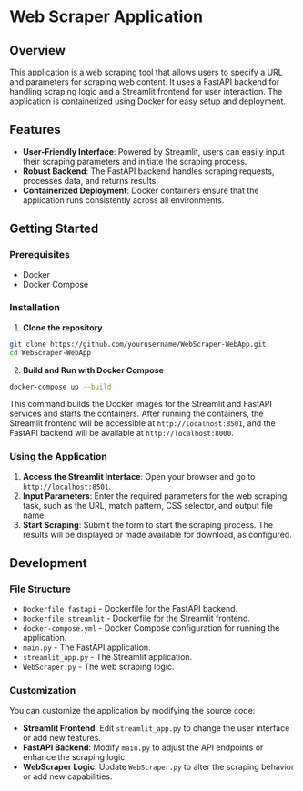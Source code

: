 # Web Scraper Application

## Overview

This application is a web scraping tool that allows users to specify a URL and parameters for scraping web content. It uses a FastAPI backend for handling scraping logic and a Streamlit frontend for user interaction. The application is containerized using Docker for easy setup and deployment.

## Features

- **User-Friendly Interface**: Powered by Streamlit, users can easily input their scraping parameters and initiate the scraping process.
- **Robust Backend**: The FastAPI backend handles scraping requests, processes data, and returns results.
- **Containerized Deployment**: Docker containers ensure that the application runs consistently across all environments.

## Getting Started

### Prerequisites

- Docker
- Docker Compose

### Installation

1. **Clone the repository**
``` bash
git clone https://github.com/yourusername/WebScraper-WebApp.git
cd WebScraper-WebApp
```
2. **Build and Run with Docker Compose**
``` bash
docker-compose up --build
```


This command builds the Docker images for the Streamlit and FastAPI services and starts the containers. After running the containers, the Streamlit frontend will be accessible at `http://localhost:8501`, and the FastAPI backend will be available at `http://localhost:8000`.

### Using the Application

1. **Access the Streamlit Interface**: Open your browser and go to `http://localhost:8501`.
2. **Input Parameters**: Enter the required parameters for the web scraping task, such as the URL, match pattern, CSS selector, and output file name.
3. **Start Scraping**: Submit the form to start the scraping process. The results will be displayed or made available for download, as configured.

## Development

### File Structure

- `Dockerfile.fastapi` - Dockerfile for the FastAPI backend.
- `Dockerfile.streamlit` - Dockerfile for the Streamlit frontend.
- `docker-compose.yml` - Docker Compose configuration for running the application.
- `main.py` - The FastAPI application.
- `streamlit_app.py` - The Streamlit application.
- `WebScraper.py` - The web scraping logic.

### Customization

You can customize the application by modifying the source code:

- **Streamlit Frontend**: Edit `streamlit_app.py` to change the user interface or add new features.
- **FastAPI Backend**: Modify `main.py` to adjust the API endpoints or enhance the scraping logic.
- **WebScraper Logic**: Update `WebScraper.py` to alter the scraping behavior or add new capabilities.
